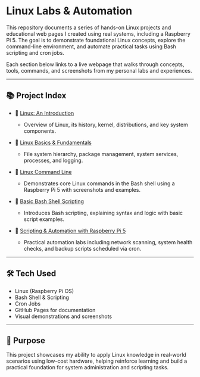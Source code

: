 # Linux Labs & Automation

This repository documents a series of hands-on Linux projects and educational web pages I created using real systems, including a Raspberry Pi 5. The goal is to demonstrate foundational Linux concepts, explore the command-line environment, and automate practical tasks using Bash scripting and cron jobs.

Each section below links to a live webpage that walks through concepts, tools, commands, and screenshots from my personal labs and experiences.

---

## 📚 Project Index

- 🔹 [Linux: An Introduction](https://mark-thompson01.github.io/MTPortfolio/Current%20Projects%20&%20Studies/Linux%20An%20Introduction/)
  - Overview of Linux, its history, kernel, distributions, and key system components.

- 🔹 [Linux Basics & Fundamentals](https://mark-thompson01.github.io/MTPortfolio/Current%20Projects%20&%20Studies/Linux%20Basics%20&%20Fundamentals/)
  - File system hierarchy, package management, system services, processes, and logging.

- 🔹 [Linux Command Line](https://mark-thompson01.github.io/MTPortfolio/Current%20Projects%20&%20Studies/Linux%20Command-Line/)
  - Demonstrates core Linux commands in the Bash shell using a Raspberry Pi 5 with screenshots and examples.

- 🔹 [Basic Bash Shell Scripting](https://mark-thompson01.github.io/MTPortfolio/Current%20Projects%20&%20Studies/Basic%20Bash%20Shell%20Scripting/)
  - Introduces Bash scripting, explaining syntax and logic with basic script examples.

- 🔹 [Scripting & Automation with Raspberry Pi 5](https://mark-thompson01.github.io/MTPortfolio/Current%20Projects%20&%20Studies/Scripting%20&%20Automation%20Project%20with%20Raspberry%20Pi%205/)
  - Practical automation labs including network scanning, system health checks, and backup scripts scheduled via cron.

---

## 🛠️ Tech Used

- Linux (Raspberry Pi OS)
- Bash Shell & Scripting
- Cron Jobs
- GitHub Pages for documentation
- Visual demonstrations and screenshots

---

## 🧭 Purpose

This project showcases my ability to apply Linux knowledge in real-world scenarios using low-cost hardware, helping reinforce learning and build a practical foundation for system administration and scripting tasks.

